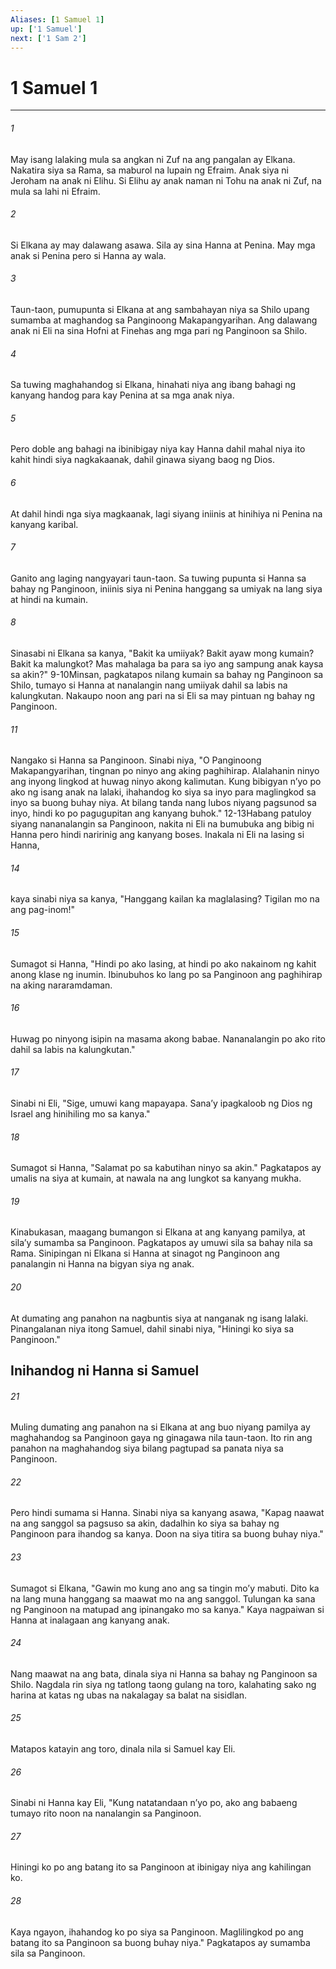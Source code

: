```yaml
---
Aliases: [1 Samuel 1]
up: ['1 Samuel']
next: ['1 Sam 2']
---
```

# 1 Samuel 1

***


###### 1 


May isang lalaking mula sa angkan ni Zuf na ang pangalan ay Elkana. Nakatira siya sa Rama, sa maburol na lupain ng Efraim. Anak siya ni Jeroham na anak ni Elihu. Si Elihu ay anak naman ni Tohu na anak ni Zuf, na mula sa lahi ni Efraim. 


###### 2 


Si Elkana ay may dalawang asawa. Sila ay sina Hanna at Penina. May mga anak si Penina pero si Hanna ay wala. 


###### 3 


Taun-taon, pumupunta si Elkana at ang sambahayan niya sa Shilo upang sumamba at maghandog sa Panginoong Makapangyarihan. Ang dalawang anak ni Eli na sina Hofni at Finehas ang mga pari ng Panginoon sa Shilo. 


###### 4 


Sa tuwing maghahandog si Elkana, hinahati niya ang ibang bahagi ng kanyang handog para kay Penina at sa mga anak niya. 


###### 5 


Pero doble ang bahagi na ibinibigay niya kay Hanna dahil mahal niya ito kahit hindi siya nagkakaanak, dahil ginawa siyang baog ng Dios. 


###### 6 


At dahil hindi nga siya magkaanak, lagi siyang iniinis at hinihiya ni Penina na kanyang karibal. 


###### 7 


Ganito ang laging nangyayari taun-taon. Sa tuwing pupunta si Hanna sa bahay ng Panginoon, iniinis siya ni Penina hanggang sa umiyak na lang siya at hindi na kumain. 


###### 8 


Sinasabi ni Elkana sa kanya, "Bakit ka umiiyak? Bakit ayaw mong kumain? Bakit ka malungkot? Mas mahalaga ba para sa iyo ang sampung anak kaysa sa akin?" 9-10Minsan, pagkatapos nilang kumain sa bahay ng Panginoon sa Shilo, tumayo si Hanna at nanalangin nang umiiyak dahil sa labis na kalungkutan. Nakaupo noon ang pari na si Eli sa may pintuan ng bahay ng Panginoon. 


###### 11 


Nangako si Hanna sa Panginoon. Sinabi niya, "O Panginoong Makapangyarihan, tingnan po ninyo ang aking paghihirap. Alalahanin ninyo ang inyong lingkod at huwag ninyo akong kalimutan. Kung bibigyan nʼyo po ako ng isang anak na lalaki, ihahandog ko siya sa inyo para maglingkod sa inyo sa buong buhay niya. At bilang tanda nang lubos niyang pagsunod sa inyo, hindi ko po pagugupitan ang kanyang buhok." 12-13Habang patuloy siyang nananalangin sa Panginoon, nakita ni Eli na bumubuka ang bibig ni Hanna pero hindi naririnig ang kanyang boses. Inakala ni Eli na lasing si Hanna, 


###### 14 


kaya sinabi niya sa kanya, "Hanggang kailan ka maglalasing? Tigilan mo na ang pag-inom!" 


###### 15 


Sumagot si Hanna, "Hindi po ako lasing, at hindi po ako nakainom ng kahit anong klase ng inumin. Ibinubuhos ko lang po sa Panginoon ang paghihirap na aking nararamdaman. 


###### 16 


Huwag po ninyong isipin na masama akong babae. Nananalangin po ako rito dahil sa labis na kalungkutan." 


###### 17 


Sinabi ni Eli, "Sige, umuwi kang mapayapa. Sanaʼy ipagkaloob ng Dios ng Israel ang hinihiling mo sa kanya." 


###### 18 


Sumagot si Hanna, "Salamat po sa kabutihan ninyo sa akin." Pagkatapos ay umalis na siya at kumain, at nawala na ang lungkot sa kanyang mukha. 


###### 19 


Kinabukasan, maagang bumangon si Elkana at ang kanyang pamilya, at silaʼy sumamba sa Panginoon. Pagkatapos ay umuwi sila sa bahay nila sa Rama. Sinipingan ni Elkana si Hanna at sinagot ng Panginoon ang panalangin ni Hanna na bigyan siya ng anak. 


###### 20 


At dumating ang panahon na nagbuntis siya at nanganak ng isang lalaki. Pinangalanan niya itong Samuel, dahil sinabi niya, "Hiningi ko siya sa Panginoon." 

## Inihandog ni Hanna si Samuel 


###### 21 


Muling dumating ang panahon na si Elkana at ang buo niyang pamilya ay maghahandog sa Panginoon gaya ng ginagawa nila taun-taon. Ito rin ang panahon na maghahandog siya bilang pagtupad sa panata niya sa Panginoon. 


###### 22 


Pero hindi sumama si Hanna. Sinabi niya sa kanyang asawa, "Kapag naawat na ang sanggol sa pagsuso sa akin, dadalhin ko siya sa bahay ng Panginoon para ihandog sa kanya. Doon na siya titira sa buong buhay niya." 


###### 23 


Sumagot si Elkana, "Gawin mo kung ano ang sa tingin moʼy mabuti. Dito ka na lang muna hanggang sa maawat mo na ang sanggol. Tulungan ka sana ng Panginoon na matupad ang ipinangako mo sa kanya." Kaya nagpaiwan si Hanna at inalagaan ang kanyang anak. 


###### 24 


Nang maawat na ang bata, dinala siya ni Hanna sa bahay ng Panginoon sa Shilo. Nagdala rin siya ng tatlong taong gulang na toro, kalahating sako ng harina at katas ng ubas na nakalagay sa balat na sisidlan. 


###### 25 


Matapos katayin ang toro, dinala nila si Samuel kay Eli. 


###### 26 


Sinabi ni Hanna kay Eli, "Kung natatandaan nʼyo po, ako ang babaeng tumayo rito noon na nanalangin sa Panginoon. 


###### 27 


Hiningi ko po ang batang ito sa Panginoon at ibinigay niya ang kahilingan ko. 


###### 28 


Kaya ngayon, ihahandog ko po siya sa Panginoon. Maglilingkod po ang batang ito sa Panginoon sa buong buhay niya." Pagkatapos ay sumamba sila sa Panginoon.
